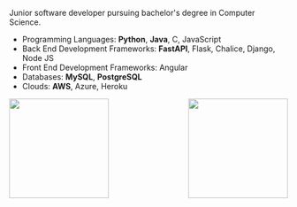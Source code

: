 Junior software developer pursuing bachelor's degree in Computer Science. 

 - Programming Languages: **Python**, **Java**, C, JavaScript
 - Back End Development Frameworks: **FastAPI**, Flask, Chalice, Django, Node JS
 - Front End Development Frameworks: Angular
 - Databases: **MySQL**, **PostgreSQL**
 - Clouds: **AWS**, Azure, Heroku
   
<img height="180em" align="left" src="https://github-readme-stats.vercel.app/api?username=willJOIN&show_icons=true&theme=github_dark&hide_border=true&&count_private=true&include_all_commits=true"/>
<img height="180em" align="right" src="https://github-readme-stats.vercel.app/api/top-langs/?username=willJOIN&exclude_repo=KNN-Image-Classification&show_icons=true&theme=github_dark&hide_border=true&layout=compact&langs_count=8"/>

